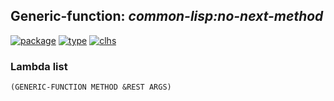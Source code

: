 ## Generic-function: ***common-lisp:no-next-method***
[![package](https://img.shields.io/badge/Package-COMMON--LISP-5f9ea0.svg?style=social&colorA=999999)](../) [![type](https://img.shields.io/badge/Type-Generic--Function-5f9ea0.svg?style=social&colorA=999999)](../#generic-function) [![clhs](https://img.shields.io/badge/CLHS-NO--NEXT--METHOD-5f9ea0.svg?style=social&colorA=999999)](http://www.lispworks.com/documentation/HyperSpec/Body/f_no_nex.htm) 
### Lambda list
```
(GENERIC-FUNCTION METHOD &REST ARGS)
```
